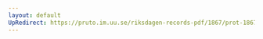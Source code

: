 ```yaml
---
layout: default
UpRedirect: https://pruto.im.uu.se/riksdagen-records-pdf/1867/prot-1867--fk--329/prot-1867--fk--329_038.pdf
---
```


